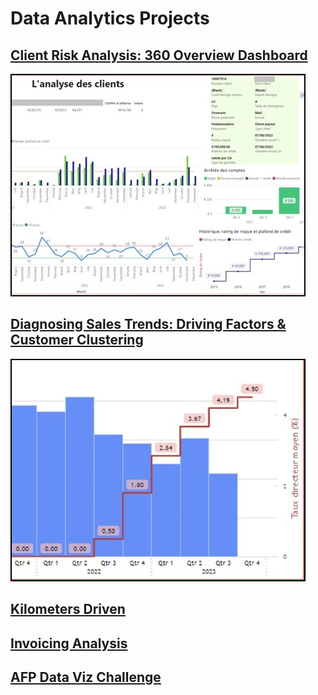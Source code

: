 # Data Analytics Projects
<style>
  .imageBorder {
    border: 2px solid black;
  }
</style>

## [Client Risk Analysis: 360 Overview Dashboard](<Projects/Client risk 360 overview/description.md>)

<a href="Projects/Client risk 360 overview/description.md">
  <img src="Projects/Client risk 360 overview/Client risk 360 overview - Thumb.PNG" alt="Client Risk 360 Overview Dashboard" title="Client Risk 360 Overview Dashboard" 
  class="imageBorder" />
</a>

## [Diagnosing Sales Trends: Driving Factors & Customer Clustering](<Projects/Diagnosing Sales Trends/description.md>)

<a href="Projects/Diagnosing Sales Trends/description.md">
  <img src="Projects/Diagnosing Sales Trends/Diagnostic - Thumb.png" alt="Diagnosing Sales Trends" title="Diagnosing Sales Trends" class="imageBorder" />
</a>

## [Kilometers Driven](Projects/Kilometers/description.md)

## [Invoicing Analysis](<Projects/Invoicing analysis/description.md>)

## [AFP Data Viz Challenge](<Projects/AFP Data Viz Challenge/description.md>)
